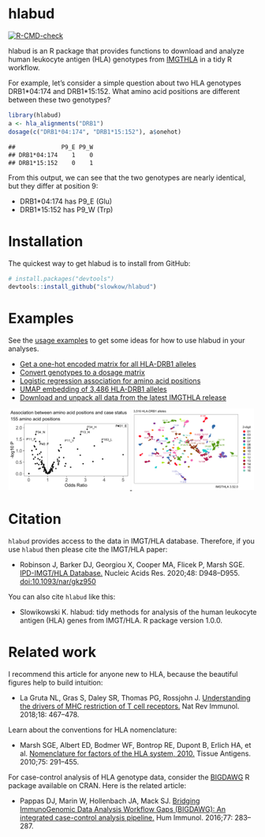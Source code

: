 # hlabud

[![R-CMD-check](https://github.com/slowkow/hlabud/actions/workflows/R-CMD-check.yaml/badge.svg)](https://github.com/slowkow/hlabud/actions/workflows/R-CMD-check.yaml)

hlabud is an R package that provides functions to download and analyze
human leukocyte antigen (HLA) genotypes from
[IMGTHLA](https://github.com/ANHIG/IMGTHLA) in a tidy R workflow.

For example, let’s consider a simple question about two HLA genotypes
DRB1\*04:174 and DRB1\*15:152. What amino acid positions are different
between these two genotypes?

``` r
library(hlabud)
a <- hla_alignments("DRB1")
dosage(c("DRB1*04:174", "DRB1*15:152"), a$onehot)
```

    ##             P9_E P9_W
    ## DRB1*04:174    1    0
    ## DRB1*15:152    0    1

From this output, we can see that the two genotypes are nearly
identical, but they differ at position 9:

-   DRB1\*04:174 has P9_E (Glu)
-   DRB1\*15:152 has P9_W (Trp)

# Installation

The quickest way to get hlabud is to install from GitHub:

``` r
# install.packages("devtools")
devtools::install_github("slowkow/hlabud")
```

# Examples

See the [usage examples](vignettes/examples.md) to get some ideas for
how to use hlabud in your analyses.

-   [Get a one-hot encoded matrix for all HLA-DRB1
    alleles](https://github.com/slowkow/hlabud/blob/main/vignettes/examples.md#get-a-one-hot-encoded-matrix-for-all-hla-drb1-alleles)
-   [Convert genotypes to a dosage
    matrix](https://github.com/slowkow/hlabud/blob/main/vignettes/examples.md#convert-genotypes-to-a-dosage-matrix)
-   [Logistic regression association for amino acid
    positions](https://github.com/slowkow/hlabud/blob/main/vignettes/examples.md#logistic-regression-association-for-amino-acid-positions)
-   [UMAP embedding of 3,486 HLA-DRB1
    alleles](https://github.com/slowkow/hlabud/blob/main/vignettes/examples.md#umap-embedding-of-3486-hla-drb1-alleles)
-   [Download and unpack all data from the latest IMGTHLA
    release](https://github.com/slowkow/hlabud/blob/main/vignettes/examples.md#download-and-unpack-all-data-from-the-latest-imgthla-release)

<a href="https://github.com/slowkow/hlabud/tree/main/vignettes/examples.md">
<img width="49%" src="https://github.com/slowkow/hlabud/raw/main/vignettes/examples_files/figure-html/glm-volcano-1.png">
<img width="49%" src="https://github.com/slowkow/hlabud/raw/main/vignettes/examples_files/figure-html/umap1-1.png">
</a>

# Citation

`hlabud` provides access to the data in IMGT/HLA database. Therefore, if
you use `hlabud` then please cite the IMGT/HLA paper:

-   Robinson J, Barker DJ, Georgiou X, Cooper MA, Flicek P, Marsh SGE.
    [IPD-IMGT/HLA
    Database.](https://www.ncbi.nlm.nih.gov/pubmed/31667505) Nucleic
    Acids Res. 2020;48: D948–D955. <doi:10.1093/nar/gkz950>

You can also cite `hlabud` like this:

-   Slowikowski K. hlabud: tidy methods for analysis of the human
    leukocyte antigen (HLA) genes from IMGT/HLA. R package version
    1.0.0.

# Related work

I recommend this article for anyone new to HLA, because the beautiful
figures help to build intuition:

-   La Gruta NL, Gras S, Daley SR, Thomas PG, Rossjohn J. [Understanding
    the drivers of MHC restriction of T cell
    receptors.](https://www.ncbi.nlm.nih.gov/pubmed/29636542) Nat Rev
    Immunol. 2018;18: 467–478.

Learn about the conventions for HLA nomenclature:

-   Marsh SGE, Albert ED, Bodmer WF, Bontrop RE, Dupont B, Erlich HA, et
    al. [Nomenclature for factors of the HLA system,
    2010.](https://www.ncbi.nlm.nih.gov/pubmed/20356336) Tissue
    Antigens. 2010;75: 291–455.

For case-control analysis of HLA genotype data, consider the
[BIGDAWG](https://CRAN.R-project.org/package=BIGDAWG) R package
available on CRAN. Here is the related article:

-   Pappas DJ, Marin W, Hollenbach JA, Mack SJ. [Bridging ImmunoGenomic
    Data Analysis Workflow Gaps (BIGDAWG): An integrated case-control
    analysis pipeline.](https://pubmed.ncbi.nlm.nih.gov/26708359) Hum
    Immunol. 2016;77: 283–287.
